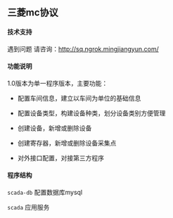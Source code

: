 ## 三菱mc协议

#### 技术支持

遇到问题 请咨询：http://sq.ngrok.mingjiangyun.com/

#### 功能说明

1.0版本为单一程序版本，主要功能：

- 配置车间信息，建立以车间为单位的基础信息

- 配置设备类型，构建设备种类，划分设备类别方便管理

- 创建设备，新增或删除设备

- 创建寄存器，新增或删除设备采集点

- 对外接口配置，对接第三方程序

#### 程序结构

`scada-db`
配置数据库mysql

`scada`
应用服务

